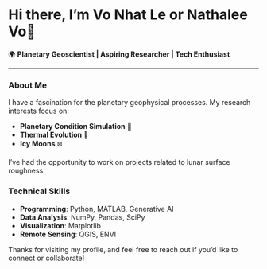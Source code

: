 # Hi there, I’m Vo Nhat Le or Nathalee Vo👋

🌍 **Planetary Geoscientist | Aspiring Researcher | Tech Enthusiast**

---

### About Me
I have a fascination for the planetary geophysical processes. My research interests focus on:
- **Planetary Condition Simulation** 🌋
- **Thermal Evolution** 🌌
- **Icy Moons** ❄️

I’ve had the opportunity to work on projects related to lunar surface roughness.

### Technical Skills
- **Programming**: Python, MATLAB, Generative AI
- **Data Analysis**: NumPy, Pandas, SciPy
- **Visualization**: Matplotlib
- **Remote Sensing**: QGIS, ENVI

Thanks for visiting my profile, and feel free to reach out if you’d like to connect or collaborate!


